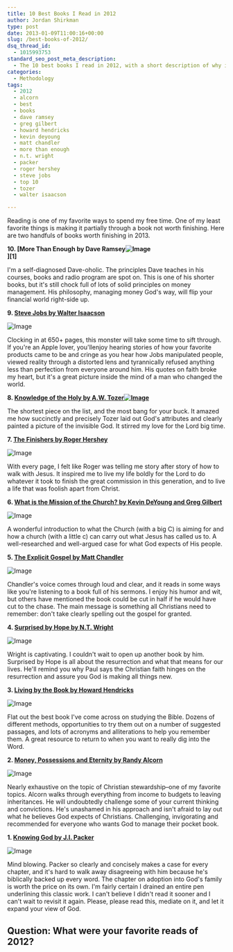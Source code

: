 ```yaml
---
title: 10 Best Books I Read in 2012
author: Jordan Shirkman
type: post
date: 2013-01-09T11:00:16+00:00
slug: /best-books-of-2012/
dsq_thread_id:
  - 1015993753
standard_seo_post_meta_description:
  - The 10 best books I read in 2012, with a short description of why it rocked.
categories:
  - Methodology
tags:
  - 2012
  - alcorn
  - best
  - books
  - dave ramsey
  - greg gilbert
  - howard hendricks
  - kevin deyoung
  - matt chandler
  - more than enough
  - n.t. wright
  - packer
  - roger hershey
  - steve jobs
  - top 10
  - tozer
  - walter isaacson

---
```

Reading is one of my favorite ways to spend my free time. One of my least favorite things is making it partially through a book not worth finishing. Here are two handfuls of books worth finishing in 2013.

<!--?xml version="1.0" encoding="UTF-8" standalone="no"?-->

**10. [More Than Enough by Dave Ramsey![Image](/images/More-than-Enough-Dave-Ramsey.jpeg)  
][1]** 

I'm a self-diagnosed Dave-oholic. The principles Dave teaches in his courses, books and radio program are spot on. This is one of his shorter books, but it's still chock full of lots of solid principles on money management. His philosophy, managing money God's way, will flip your financial world right-side up.

**9. [Steve Jobs by Walter Isaacson](http://www.amazon.com/Steve-Jobs-Walter-Isaacson/dp/1451648537/ref=sr_1_1?s=books&ie=UTF8&qid=1357715795&sr=1-1&keywords=steve+jobs)**

![Image](/images/Steve-Jobs-by-Walter-Isaacson1.jpeg) 

Clocking in at 650+ pages, this monster will take some time to sift through. If you're an Apple lover, you'llenjoy hearing stories of how your favorite products came to be and cringe as you hear how Jobs manipulated people, viewed reality through a distorted lens and tyrannically refused anything less than perfection from everyone around him. His quotes on faith broke my heart, but it's a great picture inside the mind of a man who changed the world.

**8. [Knowledge of the Holy by A.W. Tozer![Image](/images/Screen-Shot-2013-01-13-at-12.00.05-PM.jpeg)](http://www.amazon.com/Knowledge-Holy-Attributes-Meaning-Christian/dp/0060684127/ref=sr_1_1?s=books&ie=UTF8&qid=1357715812&sr=1-1&keywords=knowledge+of+the+holy)**

The shortest piece on the list, and the most bang for your buck. It amazed me how succinctly and precisely Tozer laid out God's attributes and clearly painted a picture of the invisible God. It stirred my love for the Lord big time.

**7. [The Finishers by Roger Hershey](http://www.amazon.com/The-Finishers-ebook/dp/B007S02NVY/ref=sr_1_cc_1?s=aps&ie=UTF8&qid=1357715844&sr=1-1-catcorr&keywords=the+finishers+roger+hershey)**

![Image](/images/Screen-Shot-2013-01-13-at-12.00.13-PM.jpeg) 

With every page, I felt like Roger was telling me story after story of how to walk with Jesus. It inspired me to live my life boldly for the Lord to do whatever it took to finish the great commission in this generation, and to live a life that was foolish apart from Christ.

**6. [What is the Mission of the Church? by Kevin DeYoung and Greg Gilbert](http://www.wtsbooks.com/product-exec/product_id/7923/nm/What+Is+the+Mission+of+the+Church%3F%3A+Making+Sense+of+Social+Justice%2C+Shalom%2C+and+the+Great+Commission?utm_source=jshirkman&utm_medium=blogpartners)**

![Image](/images/mission-of-the-church-cover.jpeg) 

A wonderful introduction to what the Church (with a big C) is aiming for and how a church (with a little c) can carry out what Jesus has called us to. A well-researched and well-argued case for what God expects of His people.

**5. [The Explicit Gospel by Matt Chandler](http://www.wtsbooks.com/product-exec/product_id/8263/nm/The+Explicit+Gospel?utm_source=jshirkman&utm_medium=blogpartners)**

![Image](/images/The-Explicit-Gospel-Matt-Chandler.jpeg) 

Chandler's voice comes through loud and clear, and it reads in some ways like you're listening to a book full of his sermons. I enjoy his humor and wit, but others have mentioned the book could be cut in half if he would have cut to the chase. The main message is something all Christians need to remember: don't take clearly spelling out the gospel for granted.

**4. [Surprised by Hope by N.T. Wright](http://www.wtsbooks.com/product-exec/product_id/5528/nm/Surprised+by+Hope%3A+Rethinking+Heaven%2C+the+Resurrection%2C+and+the+Mission+of+the+Church?utm_source=jshirkman&utm_medium=blogpartners)**

![Image](/images/surprised_by_hope.jpeg) 

Wright is captivating. I couldn't wait to open up another book by him. Surprised by Hope is all about the resurrection and what that means for our lives. He'll remind you why Paul says the Christian faith hinges on the resurrection and assure you God is making all things new.

**3. [Living by the Book by Howard Hendricks](http://www.amazon.com/Living-By-Book-Workbook-Science/dp/0802495389/ref=tmm_pap_title_0?ie=UTF8&qid=1357715864&sr=1-2)**

![Image](/images/Living-by-the-Book-Hendricks.jpeg) 

Flat out the best book I've come across on studying the Bible. Dozens of different methods, opportunities to try them out on a number of suggested passages, and lots of acronyms and alliterations to help you remember them. A great resource to return to when you want to really dig into the Word.

**2. [Money, Possessions and Eternity by Randy Alcorn](http://www.amazon.com/Money-Possessions-Eternity-Randy-Alcorn/dp/0842353607/ref=sr_1_2?ie=UTF8&qid=1357715664&sr=8-2&keywords=money+possessions+and+eternity+by+randy+alcorn)**

![Image](/images/money_possessions_and_eternity-randy-alcorn1.jpeg) 

Nearly exhaustive on the topic of Christian stewardship&#8211;one of my favorite topics. Alcorn walks through everything from income to budgets to leaving inheritances. He will undoubtedly challenge some of your current thinking and convictions. He's unashamed in his approach and isn't afraid to lay out what he believes God expects of Christians. Challenging, invigorating and recommended for everyone who wants God to manage their pocket book.

**1. [Knowing God by J.I. Packer](http://www.wtsbooks.com/product-exec/product_id/1857/nm/Knowing+God?utm_source=jshirkman&utm_medium=blogpartners)**

![Image](/images/Knowing-God-Packer.jpeg) 

Mind blowing. Packer so clearly and concisely makes a case for every chapter, and it's hard to walk away disagreeing with him because he's biblically backed up every word. The chapter on adoption into God's family is worth the price on its own. I'm fairly certain I drained an entire pen underlining this classic work. I can't believe I didn't read it sooner and I can't wait to revisit it again. Please, please read this, mediate on it, and let it expand your view of God.

## Question: What were your favorite reads of 2012?

